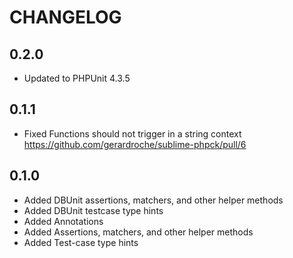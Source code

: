 CHANGELOG
=========

0.2.0
-----

- Updated to PHPUnit 4.3.5

0.1.1
-----

- Fixed Functions should not trigger in a string context https://github.com/gerardroche/sublime-phpck/pull/6

0.1.0
-----

- Added DBUnit assertions, matchers, and other helper methods
- Added DBUnit testcase type hints
- Added Annotations
- Added Assertions, matchers, and other helper methods
- Added Test-case type hints

